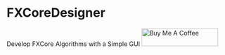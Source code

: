 # FXCoreDesigner
Develop FXCore Algorithms with a Simple GUI
<a href="https://www.buymeacoffee.com/leoschofield" target="_blank"><img src="https://cdn.buymeacoffee.com/buttons/default-orange.png" alt="Buy Me A Coffee" height="41" width="174"></a>


